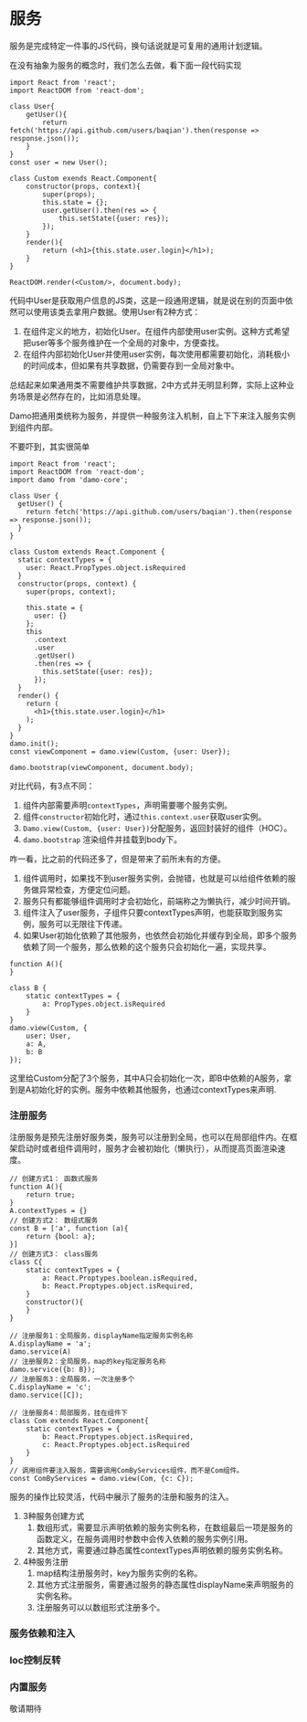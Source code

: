 # 服务

服务是完成特定一件事的JS代码，换句话说就是可复用的通用计划逻辑。

在没有抽象为服务的概念时，我们怎么去做，看下面一段代码实现

```
import React from 'react';
import ReactDOM from 'react-dom';

class User{
    getUser(){
        return fetch('https://api.github.com/users/baqian').then(response => response.json());
    }
}
const user = new User();

class Custom exends React.Component{
    constructor(props, context){
        super(props);
        this.state = {};
        user.getUser().then(res => {
            this.setState({user: res});
        });
    }
    render(){
        return (<h1>{this.state.user.login}</h1>);
    }
}

ReactDOM.render(<Custom/>, document.body);
```

代码中User是获取用户信息的JS类，这是一段通用逻辑，就是说在别的页面中依然可以使用该类去拿用户数据。使用User有2种方式：

1. 在组件定义的地方，初始化User。在组件内部使用user实例。这种方式希望把user等多个服务维护在一个全局的对象中，方便查找。
2. 在组件内部初始化User并使用user实例，每次使用都需要初始化，消耗极小的时间成本，但如果有共享数据，仍需要存到一全局对象中。

总结起来如果通用类不需要维护共享数据，2中方式并无明显利弊，实际上这种业务场景是必然存在的，比如消息处理。

Damo把通用类统称为服务，并提供一种服务注入机制，自上下下来注入服务实例到组件内部。

不要吓到，其实很简单

```
import React from 'react';
import ReactDOM from 'react-dom';
import damo from 'damo-core';

class User {
  getUser() {
    return fetch('https://api.github.com/users/baqian').then(response => response.json());
  }
}

class Custom extends React.Component {
  static contextTypes = {
    user: React.PropTypes.object.isRequired
  }
  constructor(props, context) {
    super(props, context);

    this.state = {
      user: {}
    };
    this
      .context
      .user
      .getUser()
      .then(res => {
        this.setState({user: res});
      });
  }
  render() {
    return (
      <h1>{this.state.user.login}</h1>
    );
  }
}
damo.init();
const viewComponent = damo.view(Custom, {user: User});

damo.bootstrap(viewComponent, document.body);
```

对比代码，有3点不同：

1. 组件内部需要声明`contextTypes`，声明需要哪个服务实例。
2. 组件`constructor`初始化时，通过`this.context.user`获取user实例。
3. `Damo.view(Custom, {user: User})`分配服务，返回封装好的组件（HOC）。
4. `damo.bootstrap` 渲染组件并挂载到body下。

咋一看，比之前的代码还多了，但是带来了前所未有的方便。

1. 组件调用时，如果找不到user服务实例，会抛错，也就是可以给组件依赖的服务做异常检查，方便定位问题。
2. 服务只有都能够组件调用时才会初始化，前端称之为懒执行，减少时间开销。
3. 组件注入了user服务，子组件只要contextTypes声明，也能获取到服务实例，服务可以无限往下传递。
4. 如果User初始化依赖了其他服务，也依然会初始化并缓存到全局，即多个服务依赖了同一个服务，那么依赖的这个服务只会初始化一遍，实现共享。

```
function A(){
}

class B {
    static contextTypes = {
        a: PropTypes.object.isRequired
    }
}
damo.view(Custom, {
    user: User,
    a: A,
    b: B
});
```

这里给Custom分配了3个服务，其中A只会初始化一次，即B中依赖的A服务，拿到是A初始化好的实例。服务中依赖其他服务，也通过contextTypes来声明.

### 注册服务

注册服务是预先注册好服务类，服务可以注册到全局，也可以在局部组件内。在框架启动时或者组件调用时，服务才会被初始化（懒执行），从而提高页面渲染速度。

```
// 创建方式1： 函数式服务
function A(){
    return true;
}
A.contextTypes = {}
// 创建方式2： 数组式服务
const B = ['a', function (a){
    return {bool: a};
}]
// 创建方式3： class服务
class C{
    static contextTypes = {
        a: React.Proptypes.boolean.isRequired,
        b: React.Proptypes.object.isRequired,
    }
    constructor(){
    }
}

// 注册服务1：全局服务，displayName指定服务实例名称
A.displayName = 'a';
damo.service(A)
// 注册服务2：全局服务，map的key指定服务名称
damo.service({b: B});
// 注册服务3：全局服务，一次注册多个
C.displayName = 'c';
damo.service([C]);

// 注册服务4：局部服务，挂在组件下
class Com extends React.Component{
    static contextTypes = {
        b: React.Proptypes.object.isRequired,
        c: React.Proptypes.object.isRequired
    }
}
// 调用组件要注入服务，需要调用ComByServices组件，而不是Com组件。
const ComByServices = damo.view(Com, {c: C});
```

服务的操作比较灵活，代码中展示了服务的注册和服务的注入。

1. 3种服务创建方式
   1. 数组形式，需要显示声明依赖的服务实例名称，在数组最后一项是服务的函数定义，在服务调用时参数中会传入依赖的服务实例引用。
   2. 其他方式，需要通过静态属性contextTypes声明依赖的服务实例名称。
2. 4种服务注册
   1. map结构注册服务时，key为服务实例的名称。
   2. 其他方式注册服务，需要通过服务的静态属性displayName来声明服务的实例名称。
   3. 注册服务可以以数组形式注册多个。

### 服务依赖和注入



### Ioc控制反转

### 内置服务

敬请期待



